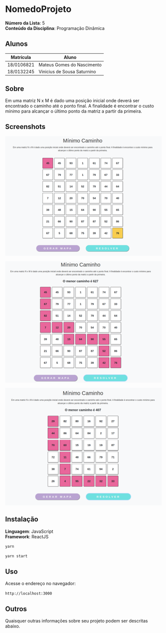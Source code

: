 # NomedoProjeto

**Número da Lista**: 5<br>
**Conteúdo da Disciplina**: Programação Dinâmica<br>

## Alunos
|Matrícula | Aluno |
| -- | -- |
| 18/0106821  |  Mateus Gomes do Nascimento |
| 18/0132245  |  Vinicius de Sousa Saturnino |

## Sobre 
Em uma matriz N x M é dado uma posição inicial onde deverá ser encontrado o caminho até o ponto final. A finalidade é encontrar o custo mínimo para alcançar o último ponto da matriz a partir da primeira.

## Screenshots

![Mínimo Caminho 1](./github/min_caminho_1.png)

![Mínimo Caminho 2](./github/min_caminho_2.png)

![Mínimo Caminho 3](./github/min_caminho_3.png)

## Instalação 
**Linguagem**: JavaScript<br>
**Framework**: ReactJS<br>

```bash
yarn
```

```bash
yarn start
```

## Uso 
Acesse o endereço no navegador:

`http://localhost:3000`

## Outros 
Quaisquer outras informações sobre seu projeto podem ser descritas abaixo.

